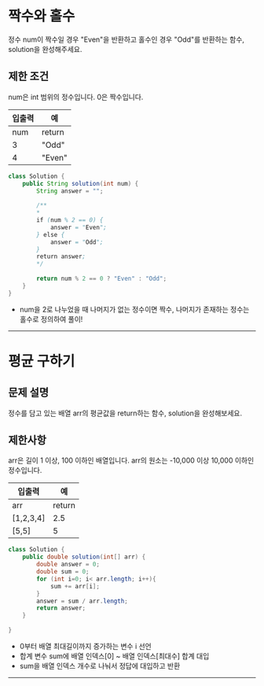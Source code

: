# 짝수와 홀수
정수 num이 짝수일 경우 "Even"을 반환하고 홀수인 경우 "Odd"를 반환하는 함수, solution을 완성해주세요.

## 제한 조건
num은 int 범위의 정수입니다.
0은 짝수입니다.

|입출력 |예|
|--|--|
|num|	return|
|3	|"Odd"|
|4	|"Even"|

```java
class Solution {
    public String solution(int num) {
        String answer = "";
        
        /**
        *
        if (num % 2 == 0) {
            answer = "Even";
        } else {
            answer = "Odd";
        }
        return answer;
        */
        
        return num % 2 == 0 ? "Even" : "Odd";
    }
}
```

- num을 2로 나누었을 때 나머지가 없는 정수이면 짝수,
나머지가 존재하는 정수는 홀수로 정의하여 풀이!

---

# 평균 구하기

## 문제 설명

정수를 담고 있는 배열 arr의 평균값을 return하는 함수, solution을 완성해보세요.

## 제한사항
arr은 길이 1 이상, 100 이하인 배열입니다.
arr의 원소는 -10,000 이상 10,000 이하인 정수입니다.

|입출력| 예|
|--|--|
|arr	|return|
|[1,2,3,4]|	2.5|
|[5,5]|	5|

```java
class Solution {
    public double solution(int[] arr) {
        double answer = 0;
        double sum = 0;
        for (int i=0; i< arr.length; i++){
            sum += arr[i];
        }
        answer = sum / arr.length;
        return answer;
    }
   
}
```

- 0부터 배열 최대길이까지 증가하는 변수 i 선언
- 합계 변수 sum에 배열 인덱스[0] ~ 배열 인덱스[최대수] 합계 대입
- sum을 배열 인덱스 개수로 나눠서 정답에 대입하고 반환

---

